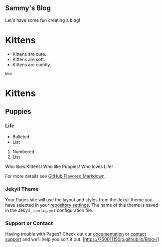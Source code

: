 ## Sammy's Blog

Let's have some fun creating a blog!

# Kittens
- Kittens are cute.
- Kittens are soft.
- Kittens are cuddly.

```Woo```


# Kittens
## Puppies
### Life

- Bulleted
- List

1. Numbered
2. List

Who likes Kittens!
Who like Puppies!
Who loves Life!


For more details see [GitHub Flavored Markdown](https://guides.github.com/features/mastering-markdown/).

### Jekyll Theme

Your Pages site will use the layout and styles from the Jekyll theme you have selected in your [repository settings](https://github.com/750011150jb/Blog-/settings). The name of this theme is saved in the Jekyll `_config.yml` configuration file.

### Support or Contact

Having trouble with Pages? Check out our [documentation](https://docs.github.com/categories/github-pages-basics/) or [contact support](https://github.com/contact) and we’ll help you sort it out.
[https://750011150jb.github.io/Blog-/]
